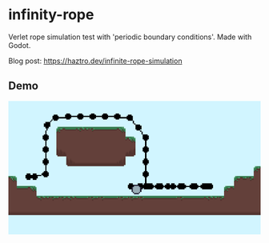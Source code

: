 # infinity-rope

Verlet rope simulation test with 'periodic boundary conditions'. Made with Godot. 

Blog post: https://haztro.dev/infinite-rope-simulation

## Demo

![GIF](demo.gif)
